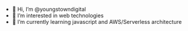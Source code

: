 - 👋 Hi, I’m @youngstowndigital
- 👀 I’m interested in web technologies
- 🌱 I’m currently learning javascript and AWS/Serverless architecture

<!---
youngstowndigital/youngstowndigital is a ✨ special ✨ repository because its `README.md` (this file) appears on your GitHub profile.
You can click the Preview link to take a look at your changes.
--->

